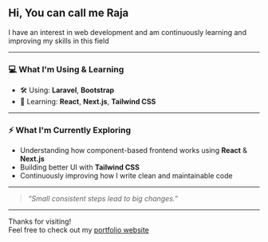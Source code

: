 ## Hi, You can call me **Raja**

I have an interest in web development and am continuously learning and improving my skills in this field

---

### 💻 What I'm Using & Learning

- 🛠️ Using: **Laravel**, **Bootstrap**
- 🚧 Learning: **React**, **Next.js**, **Tailwind CSS**

---

### ⚡ What I'm Currently Exploring

- Understanding how component-based frontend works using **React** & **Next.js**
- Building better UI with **Tailwind CSS**
- Continuously improving how I write clean and maintainable code

---

> _“Small consistent steps lead to big changes.”_

---

Thanks for visiting!  
Feel free to check out my [portfolio website](https://yudaraja.github.io)
